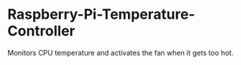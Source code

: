 # Raspberry-Pi-Temperature-Controller
Monitors CPU temperature and activates the fan when it gets too hot.
